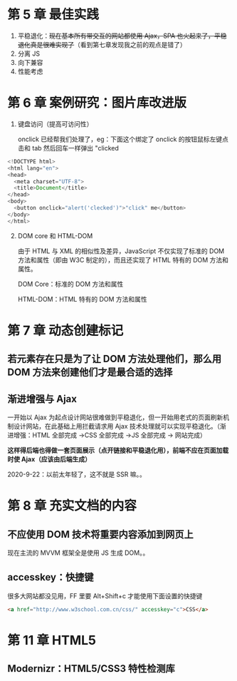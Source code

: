 # 第 5 章 最佳实践

1.  平稳退化：~~现在基本所有带交互的网站都使用 Ajax，SPA 也火起来了，平稳退化真是很难实现了~~（看到第七章发现我之前的观点是错了）
2.  分离 JS
3.  向下兼容
4.  性能考虑

# 第 6 章 案例研究：图片库改进版

1.  键盘访问（提高可访问性）

    onclick 已经帮我们处理了，eg：下面这个绑定了 onclick 的按钮鼠标左键点击和 tab 然后回车一样弹出 "clicked

```js
<!DOCTYPE html>
<html lang="en">
<head>
  <meta charset="UTF-8">
  <title>Document</title>
</head>
<body>
  <button onclick="alert('clecked')">"click" me</button>
</body>
</html>
```

2.  DOM core 和 HTML-DOM

    由于 HTML 与 XML 的相似性及差异，JavaScript 不仅实现了标准的 DOM 方法和属性（即由 W3C 制定的），而且还实现了 HTML 特有的 DOM 方法和属性。

    DOM Core：标准的 DOM 方法和属性 

    HTML-DOM：HTML 特有的 DOM 方法和属性  

# 第 7 章 动态创建标记

## 若元素存在只是为了让 DOM 方法处理他们，那么用 DOM 方法来创建他们才是最合适的选择

## 渐进增强与 Ajax

一开始以 Ajax 为起点设计网站很难做到平稳退化，但一开始用老式的页面刷新机制设计网站，在此基础上用拦截请求用 Ajax 技术处理就可以实现平稳退化。（渐进增强：HTML 全部完成 ->CSS 全部完成 ->JS 全部完成 -> 网站完成）

**这样得后端也得做一套页面展示（点开链接和平稳退化用），前端不应在页面加载时使 Ajax（应该由后端生成）**

2020-9-22：以前太年轻了，这不就是 SSR 嘛。。

# 第 8 章 充实文档的内容

## 不应使用 DOM 技术将重要内容添加到网页上

现在主流的 MVVM 框架全是使用 JS 生成 DOM。。

## accesskey：快捷键

很多大网站都没见用，FF 里要 Alt+Shift+c 才能使用下面设置的快捷键

```html
<a href="http://www.w3school.com.cn/css/" accesskey="c">CSS</a>
```

# 第 11 章 HTML5

## Modernizr：HTML5/CSS3 特性检测库
